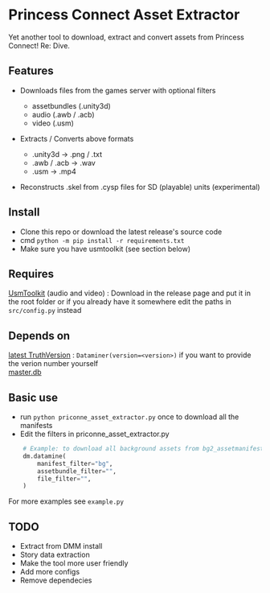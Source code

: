 # Princess Connect Asset Extractor

Yet another tool to download, extract and convert assets from Princess Connect! Re: Dive.

## Features

- Downloads files from the games server with optional filters

  - assetbundles (.unity3d)
  - audio (.awb / .acb)
  - video (.usm)

- Extracts / Converts above formats

  - .unity3d -> .png / .txt
  - .awb / .acb -> .wav
  - .usm -> .mp4

- Reconstructs .skel from .cysp files for SD (playable) units (experimental)

## Install

- Clone this repo or download the latest release's source code
- cmd `python -m pip install -r requirements.txt`
- Make sure you have usmtoolkit (see section below)

## Requires

[UsmToolkit](https://github.com/Rikux3/UsmToolkit) (audio and video) : Download in the release page and put it in the root folder or if you already have it somewhere edit the paths in `src/config.py` instead

## Depends on

[latest TruthVersion](https://redive.estertion.win/last_version_jp.json) : `Dataminer(version=<version>)` if you want to provide the verion number yourself  
[master.db](https://github.com/lskyset/nozomi-cb-data/blob/main/master.db)

## Basic use

- run `python priconne_asset_extractor.py` once to download all the manifests
- Edit the filters in priconne_asset_extractor.py

```py
    # Example: to download all background assets from bg2_assetmanifest
    dm.datamine(
        manifest_filter="bg",
        assetbundle_filter="",
        file_filter="",
    )
```

For more examples see `example.py`

## TODO

- Extract from DMM install
- Story data extraction
- Make the tool more user friendly
- Add more configs
- Remove dependecies
